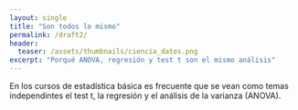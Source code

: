 ```yaml
---
layout: single
title: "Son todos lo mismo"
permalink: /draft2/
header:
  teaser: /assets/thumbnails/ciencia_datos.png
excerpt: "Porqué ANOVA, regresión y test t son el mismo análisis"
---
```


En los cursos de estadística básica es frecuente que se vean como temas independintes el test t, la regresión y el análisis de la varianza (ANOVA). 